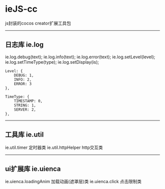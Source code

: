 # ieJS-cc
js封装的cocos creator扩展工具包


-----------------
日志库 ie.log
-----------------
ie.log.debug(text);
ie.log.info(text);
ie.log.error(text);
ie.log.setLevel(level);
ie.log.setTimeType(type);
ie.log.setDisplay(is);

    Level: {
        DEBUG: 1,
        INFO: 2,
        ERROR: 3
    },

    TimeType: {
        TIMESTAMP: 0,
        STRING: 1,
        SERVER: 2,
    },
    
-----------------
工具库 ie.util
-----------------
ie.util.timer 定时器类
ie.util.httpHelper http交互类

-----------------
ui扩展库 ie.uienca
-----------------
ie.uienca.loadingAnim 加载动画(遮罩层)类
ie.uienca.click 点击限制类

